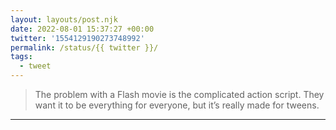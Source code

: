 ```yaml
---
layout: layouts/post.njk
date: 2022-08-01 15:37:27 +00:00
twitter: '1554129190273748992'
permalink: /status/{{ twitter }}/
tags: 
  - tweet
---
```


> The problem with a Flash movie is the complicated action script. They want it to be everything for everyone, but it’s really made for tweens.

---
